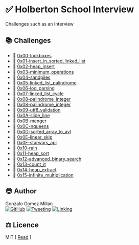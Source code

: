 # :white_check_mark: Holberton School Interview
Challenges such as an Interview

## :books: Challenges
- :bookmark_tabs: [0x00-lockboxes](0x00-lockboxes/.#readme)
- :bookmark_tabs: [0x01-insert_in_sorted_linked_list](0x01-insert_in_sorted_linked_list/.#readme)
- :bookmark_tabs: [0x02-heap_insert](0x02-heap_insert/.#readme)
- :bookmark_tabs: [0x03-minimum_operations](0x03-minimum_operations/.#readme)
- :bookmark_tabs: [0x04-sandpiles](0x04-sandpiles/.#readme)
- :bookmark_tabs: [0x05-linked_list_palindrome](0x05-linked_list_palindrome/.#readme)
- :bookmark_tabs: [0x06-log_parsing](0x06-log_parsing/.#readme)
- :bookmark_tabs: [0x07-linked_list_cycle](0x07-linked_list_cycle/.#readme)
- :bookmark_tabs: [0x08-palindrome_integer](0x08-palindrome_integer/.#readme)
- :bookmark_tabs: [0x08-palindrome_integer](0x08-palindrome_integer/.#readme)
- :bookmark_tabs: [0x09-utf8_validation](0x09-utf8_validation/.#readme)
- :bookmark_tabs: [0x0A-slide_line](0x0A-slide_line/.#readme)
- :bookmark_tabs: [0x0B-menger](0x0B-menger/.#readme)
- :bookmark_tabs: [0x0C-nqueens](0x0C-nqueens/.#readme)
- :bookmark_tabs: [0x0D-sorted_array_to_avl](0x0D-sorted_array_to_avl/.#readme)
- :bookmark_tabs: [0x0E-linear_skip](0x0E-linear_skip/.#readme)
- :bookmark_tabs: [0x0F-starwars_api](0x0F-starwars_api/.#readme)
- :bookmark_tabs: [0x10-rain](0x10-rain/.#readme)
- :bookmark_tabs: [0x11-heap_sort](0x11-heap_sort/.#readme)
- :bookmark_tabs: [0x12-advanced_binary_search](0x12-advanced_binary_search/.#readme)
- :bookmark_tabs: [0x13-count_it](0x13-count_it/.#readme)
- :bookmark_tabs: [0x14-heap_extract](0x14-heap_extract/.#readme)
- :bookmark_tabs: [0x15-infinite_multiplication](0x15-infinite_multiplication/.#readme)

## :sunglasses: Author
Gonzalo Gomez Millan  
[![GitHub](https://img.shields.io/badge/github-%23100000.svg?&style=for-the-badge&logo=github&logoColor=white)](https://github.com/gogomillan)
[![Tweeting](https://img.shields.io/badge/twitter-%231DA1F2.svg?&style=for-the-badge&logo=twitter&logoColor=white)](https://twitter.com/gogomillan)
[![Linking](https://img.shields.io/badge/linkedin-%230077B5.svg?&style=for-the-badge&logo=linkedin&logoColor=white)](https://linkedin.com/in/gogomillan)

## :balance_scale: Licence
MIT 
\[ [Read](LICENSE) \]
